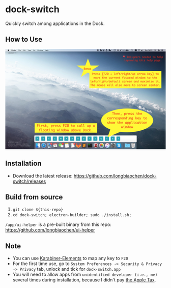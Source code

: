 # dock-switch
Quickly switch among applications in the Dock.


## How to Use
![A picture is worth a thousand words](https://github.com/longbiaochen/dock-switch/blob/master/help/screenshot-1.jpg)


## Installation
* Download the latest release: https://github.com/longbiaochen/dock-switch/releases


## Build from source
1. `git clone ${this-repo}`
2. `cd dock-switch; electron-builder; sudo ./install.sh;`

``/app/ui-helper`` is a pre-built binary from this repo: https://github.com/longbiaochen/ui-helper


## Note
* You can use [Karabiner-Elements](https://github.com/tekezo/Karabiner-Elements) to map any key to ``F20``
* For the first time use, go to ``System Preferences -> Security & Privacy -> Privacy`` tab, unlock and tick for ``dock-switch.app`` 
* You will need to allow apps from ``unidentified developer (i.e., me)`` several times during installation, because I didn't pay [the Apple Tax](https://www.urbandictionary.com/define.php?term=Apple%20Tax).
